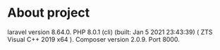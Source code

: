 # About project
laravel version 8.64.0.
PHP 8.0.1 (cli) (built: Jan  5 2021 23:43:39) ( ZTS Visual C++ 2019 x64 ).
Composer version 2.0.9.
Port 8000.

